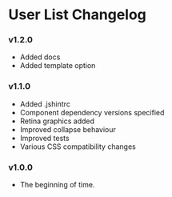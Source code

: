 # User List Changelog

### v1.2.0

- Added docs
- Added template option

### v1.1.0

- Added .jshintrc
- Component dependency versions specified
- Retina graphics added
- Improved collapse behaviour
- Improved tests
- Various CSS compatibility changes

### v1.0.0

- The beginning of time.
